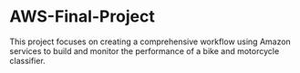 # AWS-Final-Project
This project focuses on creating a comprehensive workflow using Amazon services to build and monitor the performance of a bike and motorcycle classifier.
